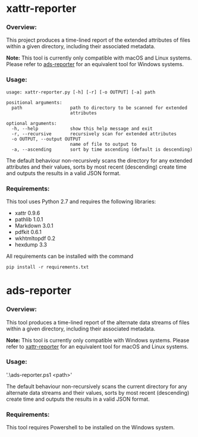 # xattr-reporter

### Overview:

This project produces a time-lined report of the extended attributes of files within a given directory, including their associated metadata. 

**Note:** This tool is currently only compatible with macOS and Linux systems. Please refer to [ads-reporter](https://github.com/KLN80R/xattr-reporter/blob/master/README.md#ads-reporter) for an equivalent tool for Windows systems.

### Usage:

```
usage: xattr-reporter.py [-h] [-r] [-o OUTPUT] [-a] path
```

```
positional arguments:
  path                  path to directory to be scanned for extended
                        attributes

optional arguments:
  -h, --help            show this help message and exit
  -r, --recursive       recursively scan for extended attributes
  -o OUTPUT, --output OUTPUT
                        name of file to output to
  -a, --ascending       sort by time ascending (default is descending)
 ```

The default behaviour non-recursively scans the directory for any extended attributes and their values, sorts by most recent (descending) create time and outputs the results in a valid JSON format.

### Requirements:
This tool uses Python 2.7 and requires the following libraries:

- xattr 0.9.6  
- pathlib 1.0.1  
- Markdown 3.0.1  
- pdfkit 0.6.1  
- wkhtmltopdf 0.2  
- hexdump 3.3

All requirements can be installed with the command

`pip install -r requirements.txt`

# ads-reporter

### Overview:

This tool produces a time-lined report of the alternate data streams of files within a given directory, including their associated metadata.

**Note:** This tool is currently only compatible with Windows systems. Please refer to [xattr-reporter](https://github.com/KLN80R/xattr-reporter/blob/master/README.md#xattr-reporter) for an equivalent tool for macOS and Linux systems.

### Usage:

'.\ads-reporter.ps1 \<path\>'

The default behaviour non-recursively scans the current directory for any alternate data streams and their values, sorts by most recent (descending) create time and outputs the results in a valid JSON format.

### Requirements:
This tool requires Powershell to be installed on the Windows system.
